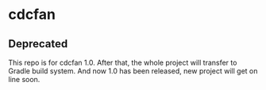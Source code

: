 # cdcfan

## Deprecated

This repo is for cdcfan 1.0. After that, the whole project will transfer to Gradle build system.
And now 1.0 has been released, new project will get on line soon.

